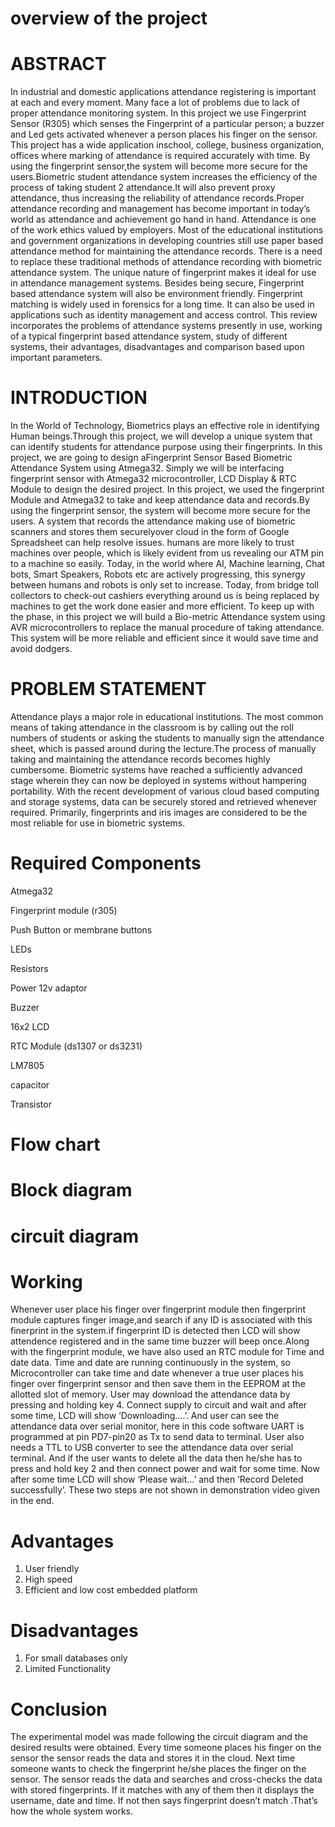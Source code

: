 # overview of the project


# ABSTRACT


In industrial and domestic applications attendance registering is important at each and every moment. Many face a lot of problems due to lack of proper attendance monitoring system. In this project we use Fingerprint Sensor (R305) which senses the Fingerprint of a particular person; a buzzer and Led gets activated whenever a person places his finger on the sensor. This  project has a wide application inschool, college, business organization, offices where marking of attendance is required accurately with time. By using the fingerprint sensor,the system will become more secure for the users.Biometric student attendance system increases the efficiency of the process of taking student 2 attendance.It will also prevent proxy attendance, thus increasing the reliability of attendance records.Proper attendance recording and management has become important in today’s world as attendance and achievement go hand in hand. Attendance is one of the work ethics valued by employers. Most of the educational institutions and government organizations in developing countries still use paper based attendance method for maintaining the attendance records. There is a need to replace these traditional methods of attendance recording with biometric attendance system. The unique nature of fingerprint makes it ideal for use in attendance management systems. Besides being secure, Fingerprint based attendance system will also be environment friendly. Fingerprint matching is widely
used in forensics for a long time. It can also be used in applications such as identity management and access control. This review incorporates the problems of attendance systems presently in use, working of a typical fingerprint based attendance system, study of different systems, their advantages, disadvantages and comparison based upon important parameters.

# INTRODUCTION

In the World of Technology, Biometrics plays an effective role in identifying Human beings.Through this project, we will develop a unique system that can identify students for attendance purpose using their fingerprints. In this project, we are going to design aFingerprint Sensor Based Biometric Attendance System using Atmega32.
Simply we will be interfacing fingerprint sensor with Atmega32 microcontroller, LCD Display & RTC Module to design the desired project. In this project, we used the fingerprint Module and Atmega32 to take and keep attendance data and records.By using the fingerprint sensor, the system will become more secure for the users. A system that records the attendance making use of biometric scanners and stores them securelyover cloud in the form of Google Spreadsheet can help resolve issues. 
humans are more likely to trust machines over people, which is likely evident from us revealing our ATM pin to a machine so easily. Today, in the world where AI, Machine learning, Chat bots, Smart Speakers, Robots etc are actively progressing, this synergy between humans and robots is only set to increase. 
Today, from bridge toll collectors to check-out cashiers everything around us is being replaced by machines to get the work done easier and more efficient. To keep up with the phase, in this project we will build a Bio-metric Attendance system using AVR microcontrollers to replace the manual procedure of taking attendance.
This system will be more reliable and efficient since it would save time and avoid dodgers.

# PROBLEM STATEMENT

Attendance plays a major role in educational institutions. The most common means of taking attendance in the classroom is by calling out the roll numbers of students or asking the
students to manually sign the attendance sheet, which is passed around during the lecture.The process of manually taking and maintaining the attendance records becomes highly
cumbersome. Biometric systems have reached a sufficiently advanced stage wherein they can now be deployed in systems without hampering portability. With the recent development of
various cloud based computing and storage systems, data can be securely stored and retrieved whenever required. Primarily, fingerprints and iris images are considered to be the most
reliable for use in biometric systems.

# Required Components

Atmega32

Fingerprint module (r305) 

Push Button or membrane buttons 

LEDs

Resistors

Power 12v adaptor

Buzzer 

16x2 LCD

RTC Module (ds1307 or ds3231)

LM7805 

capacitor

Transistor 

# Flow chart
# Block diagram
# circuit diagram

# Working

Whenever user place his finger over fingerprint module then fingerprint module captures finger image,and search if any ID is associated with this finerprint 
in the system.if fingerprint ID is detected then LCD will show attendence registered and in the same time buzzer will beep once.Along with the fingerprint module, 
we have also used an RTC module for Time and date data. Time and date are running continuously in the system, so Microcontroller can take time and date whenever a 
true user places his finger over fingerprint sensor and then save them in the EEPROM at the allotted slot of memory.
User may download the attendance data by pressing and holding key 4. Connect supply to circuit and wait and after some time, LCD will show ‘Downloading....’. 
And user can see the attendance data over serial monitor, here in this code software UART is programmed at pin PD7-pin20 as Tx to send data to terminal. 
User also needs a TTL to USB converter to see the attendance data over serial terminal.
And if the user wants to delete all the data then he/she has to press and hold key 2 and then connect power and wait for some time. 
Now after some time LCD will show ‘Please wait…’ and then ‘Record Deleted successfully’. These two steps are not shown in demonstration video given in the end.


# Advantages

1. User friendly
2. High speed
3. Efficient and low cost embedded platform

# Disadvantages
1. For small databases only
2. Limited Functionality


# Conclusion

The experimental model was made following the circuit diagram and the desired results were obtained. Every time someone places his finger on the sensor the sensor reads the data and
stores it in the cloud. Next time someone wants to check the fingerprint he/she places the finger on the sensor. The sensor reads the data and searches and cross-checks the data with
stored fingerprints. If it matches with any of them then it displays the username, date and time. If not then says fingerprint doesn’t match .That’s how the whole system works. 
